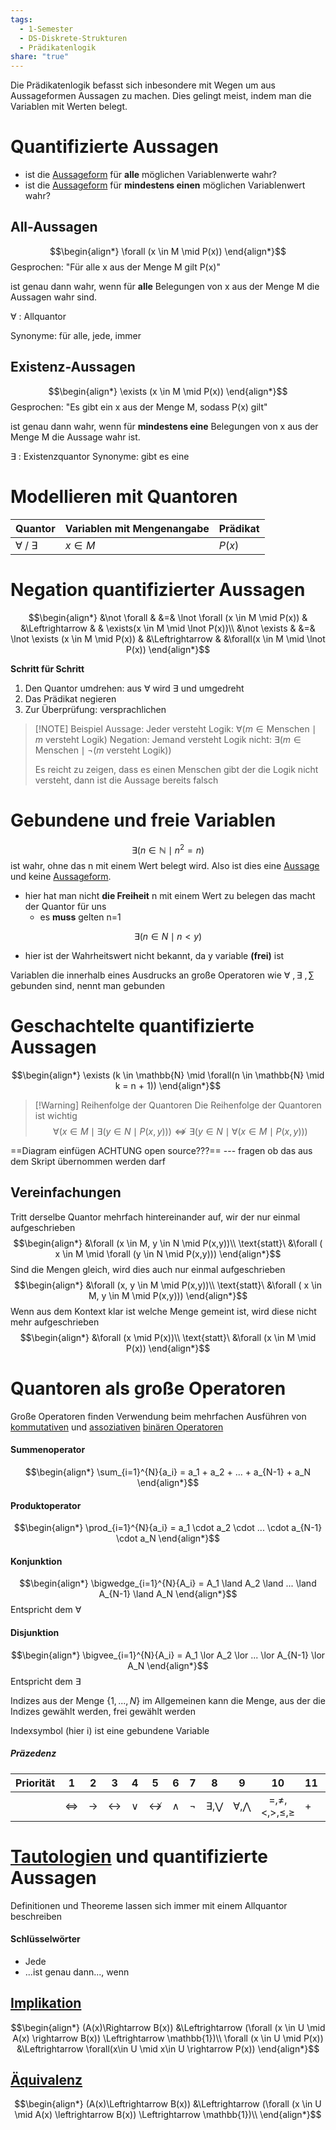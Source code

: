 ```yaml
---
tags:
  - 1-Semester
  - DS-Diskrete-Strukturen
  - Prädikatenlogik
share: "true"
---
```


Die Prädikatenlogik befasst sich inbesondere mit Wegen um aus Aussageformen Aussagen zu machen. Dies gelingt meist, indem man die Variablen mit Werten belegt.

# Quantifizierte Aussagen

- ist die [Aussageform](../Aussagenlogik/Aussagen-und-Aussageformen.md#aussageformen) für **alle** möglichen Variablenwerte wahr?
- ist die [Aussageform](../Aussagenlogik/Aussagen-und-Aussageformen.md#aussageformen) für **mindestens einen** möglichen Variablenwert wahr?

## All-Aussagen

$$\begin{align*}
	\forall (x \in M \mid P(x))
\end{align*}$$
Gesprochen: "Für alle x aus der Menge M gilt P(x)"

ist genau dann wahr, wenn für **alle** Belegungen von x aus der Menge M die Aussagen wahr sind.

$\forall$ : Allquantor

Synonyme: für alle, jede, immer
## Existenz-Aussagen

$$\begin{align*}
	\exists (x \in M \mid P(x))
\end{align*}$$
Gesprochen: "Es gibt ein x aus der Menge M, sodass P(x) gilt"

ist genau dann wahr, wenn für **mindestens eine** Belegungen von x aus der Menge M die Aussage wahr ist.

$\exists$ : Existenzquantor
Synonyme: gibt es eine

# Modellieren mit Quantoren

| Quantor | Variablen mit Mengenangabe | Prädikat |
| ------- | -------------------------- | -------- |
| $\forall\  / \ \exists$     | $x \in M$                    | $P(x)$     |

# Negation quantifizierter Aussagen

$$\begin{align*}
	&\not \forall & &=& \lnot \forall (x \in M \mid P(x)) & &\Leftrightarrow & & \exists(x \in M \mid \lnot P(x))\\
	&\not \exists & &=& \lnot \exists (x \in M \mid P(x)) & &\Leftrightarrow & &\forall(x \in M \mid \lnot P(x))
\end{align*}$$

**Schritt für Schritt**
1. Den Quantor umdrehen: aus $\forall$ wird $\exists$ und umgedreht
2. Das Prädikat negieren
3. Zur Überprüfung: versprachlichen 

> [!NOTE] Beispiel 
>Aussage: Jeder versteht Logik: $\forall (m \in \text{Menschen} \mid m\  \text{versteht Logik})$ 
>Negation: Jemand versteht Logik nicht: $\exists (m \in \text{Menschen} \mid \lnot (m\  \text{versteht Logik}))$
>
>Es reicht zu zeigen, dass es einen Menschen gibt der die Logik nicht versteht, dann ist die Aussage bereits falsch

# Gebundene und freie Variablen

$$\exists (n \in \mathbb{N} \mid n^2 = n)$$
ist wahr, ohne das n mit einem Wert belegt wird.
Also ist dies eine [Aussage](../Aussagenlogik/Aussagen-und-Aussageformen.md#aussagen) und keine [Aussageform](../Aussagenlogik/Aussagen-und-Aussageformen.md#aussageformen).

- hier hat man nicht **die Freiheit** n mit einem Wert zu belegen das macht der Quantor für uns
	- es **muss** gelten n=1

$$\exists (n \in N \mid n < y)$$
- hier ist der Wahrheitswert nicht bekannt, da y variable **(frei)** ist

Variablen die innerhalb eines Ausdrucks an große Operatoren wie $\forall\ , \exists\ , \sum$ gebunden sind, nennt man gebunden

# Geschachtelte quantifizierte Aussagen

$$\begin{align*}
	\exists (k \in \mathbb{N} \mid \forall(n \in \mathbb{N} \mid k = n + 1))
\end{align*}$$

> [!Warning] Reihenfolge der Quantoren
> Die Reihenfolge der Quantoren ist wichtig
> $$\forall (x \in M \mid \exists (y \in N \mid P(x,y))) \nLeftrightarrow \exists ( y \in N \mid \forall (x \in M \mid P(x,y)))$$

==Diagram einfügen ACHTUNG open source???== --- fragen ob das aus dem Skript übernommen werden darf

## Vereinfachungen
Tritt derselbe Quantor mehrfach hintereinander auf, wir der nur einmal aufgeschrieben
$$\begin{align*}
	&\forall (x \in M, y \in N \mid P(x,y))\\ 
	\text{statt}\ &\forall ( x \in M \mid \forall (y \in N \mid P(x,y)))
\end{align*}$$
Sind die Mengen gleich, wird dies auch nur einmal aufgeschrieben
$$\begin{align*}
	&\forall (x, y \in M \mid P(x,y))\\ 
	\text{statt}\ &\forall ( x \in M, y \in M \mid P(x,y)))
\end{align*}$$
Wenn aus dem Kontext klar ist welche Menge gemeint ist, wird diese nicht mehr aufgeschrieben
$$\begin{align*}
	&\forall (x \mid P(x))\\ 
	\text{statt}\ &\forall (x \in M \mid P(x))
\end{align*}$$
# Quantoren als große Operatoren

Große Operatoren finden Verwendung beim mehrfachen Ausführen von [kommutativen](kommutativen.md#) und [assoziativen](assoziativen.md#) [binären Operatoren](bin%C3%A4ren%20Operatoren.md#)
#### Summenoperator
$$\begin{align*}
	\sum_{i=1}^{N}{a_i} = a_1 + a_2 + ... + a_{N-1} + a_N
\end{align*}$$
#### Produktoperator
$$\begin{align*}
	\prod_{i=1}^{N}{a_i} = a_1 \cdot a_2 \cdot ... \cdot a_{N-1} \cdot a_N
\end{align*}$$
#### Konjunktion
$$\begin{align*}
	\bigwedge_{i=1}^{N}{A_i} = A_1 \land A_2 \land ... \land A_{N-1} \land A_N
\end{align*}$$
Entspricht dem $\forall$
#### Disjunktion
$$\begin{align*}
	\bigvee_{i=1}^{N}{A_i} = A_1 \lor A_2 \lor ... \lor A_{N-1} \lor A_N
\end{align*}$$
Entspricht dem $\exists$

Indizes aus der Menge $\{ 1,...,N \}$
im Allgemeinen kann die Menge, aus der die Indizes gewählt werden, frei gewählt werden

Indexsymbol (hier i) ist eine gebundene Variable

##### Präzedenz

| Priorität |         1         |       2       |         3         |   4    |           5           |    6    |    7    |         8         |          9          |            10            | 11  | 12     | 13      | 14      |
|:---------:|:-----------------:|:-------------:|:-----------------:|:------:|:---------------------:|:-------:|:-------:|:-----------------:|:-------------------:|:------------------------:| --- | ------ | ------- | ------- |
|           | $\Leftrightarrow$ | $\rightarrow$ | $\leftrightarrow$ | $\lor$ | $\not\leftrightarrow$ | $\land$ | $\lnot$ | $\exists ,\bigvee$ | $\forall ,\bigwedge$ | $=, \not = , < ,> ,\leq, \geq$ | $+$ | $\sum$ | $\cdot$ | $\prod$ |

# [Tautologien](../Aussagenlogik/Tautologien/Tautologien.md#) und quantifizierte Aussagen

Definitionen und Theoreme lassen sich immer mit einem Allquantor beschreiben

#### Schlüsselwörter
- Jede
- ...ist genau dann..., wenn
## [Implikation](../Aussagenlogik/Tautologien/Implikation.md#)

$$\begin{align*}
	(A(x)\Rightarrow B(x)) &\Leftrightarrow (\forall (x \in U \mid A(x) \rightarrow B(x)) \Leftrightarrow \mathbb{1})\\
	\forall (x \in U \mid P(x)) &\Leftrightarrow \forall(x\in U \mid x\in U \rightarrow P(x))
\end{align*}$$

## [Äquivalenz](../Aussagenlogik/Tautologien/%C3%84quivalenz.md#)

$$\begin{align*}
	(A(x)\Leftrightarrow B(x)) &\Leftrightarrow (\forall (x \in U \mid A(x) \leftrightarrow B(x)) \Leftrightarrow \mathbb{1})\\
\end{align*}$$